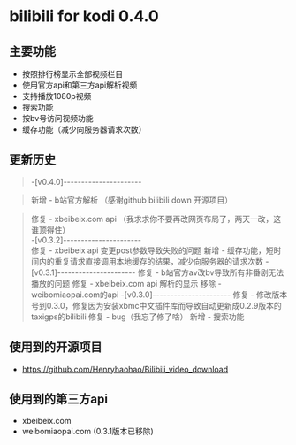 # bilibili for kodi 0.4.0
## 主要功能
- 按照排行榜显示全部视频栏目
- 使用官方api和第三方api解析视频
- 支持播放1080p视频
- 搜索功能
- 按bv号访问视频功能
- 缓存功能（减少向服务器请求次数）
## 更新历史
 > -[v0.4.0]----------------------  

 > 新增 - b站官方解析 （感谢github bilibili down 开源项目）  

 > 修复 - xbeibeix.com api （我求求你不要再改网页布局了，两天一改，这谁顶得住）  
 > -[v0.3.2]----------------------  
 > 修复 - xbeibeix api 变更post参数导致失败的问题
 > 新增 - 缓存功能，短时间内的重复请求直接调用本地缓存的结果，减少向服务器的请求次数
 > -[v0.3.1]----------------------
 > 修复 - b站官方av改bv导致所有非番剧无法播放的问题
 > 修复 - xbeibeix.com api 解析的显示
 > 移除 - weibomiaopai.com的api
 > -[v0.3.0]----------------------
 > 修复 - 修改版本号到0.3.0，修复因为安装xbmc中文插件库而导致自动更新成0.2.9版本的taxigps的bilibili
 > 修复 - bug（我忘了修了啥）
 > 新增 - 搜索功能
## 使用到的开源项目
- https://github.com/Henryhaohao/Bilibili_video_download
## 使用到的第三方api
- xbeibeix.com
- weibomiaopai.com (0.3.1版本已移除)